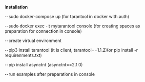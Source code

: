 

**Installation**

--sudo docker-compose up (for tarantool in docker with auth)

--sudo docker exec -it mytarantool console (for creating spaces as preparation for connection in console)


--create virtual environment

--pip3 install tarantool (it is client, tarantool==1.1.2)(or pip install -r requirenments.txt)

--pip install asynctnt (asynctnt==2.1.0)


--run examples after preparations in console
